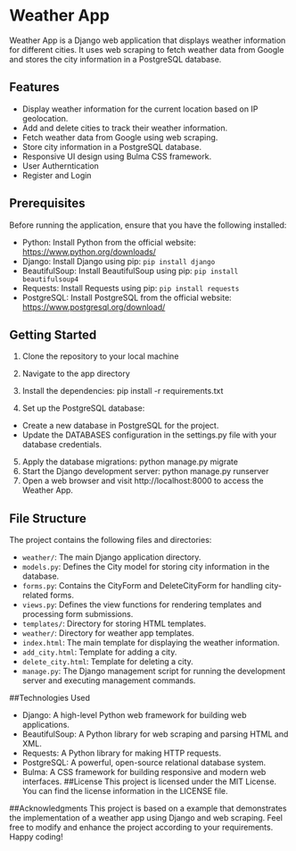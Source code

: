 # Weather App

Weather App is a Django web application that displays weather information for different cities. It uses web scraping to fetch weather data from Google and stores the city information in a PostgreSQL database.

## Features

- Display weather information for the current location based on IP geolocation.
- Add and delete cities to track their weather information.
- Fetch weather data from Google using web scraping.
- Store city information in a PostgreSQL database.
- Responsive UI design using Bulma CSS framework.
- User Autherntication
- Register and Login

## Prerequisites

Before running the application, ensure that you have the following installed:

- Python: Install Python from the official website: https://www.python.org/downloads/
- Django: Install Django using pip: `pip install django`
- BeautifulSoup: Install BeautifulSoup using pip: `pip install beautifulsoup4`
- Requests: Install Requests using pip: `pip install requests`
- PostgreSQL: Install PostgreSQL from the official website: https://www.postgresql.org/download/

## Getting Started

1. Clone the repository to your local machine

2. Navigate to the app directory

3. Install the dependencies:
    pip install -r requirements.txt
4. Set up the PostgreSQL database:
- Create a new database in PostgreSQL for the project.
- Update the DATABASES configuration in the settings.py file with your database credentials.
5. Apply the database migrations:
  python manage.py migrate
6. Start the Django development server:
  python manage.py runserver
7. Open a web browser and visit http://localhost:8000 to access the Weather App.

## File Structure
The project contains the following files and directories:

- `weather/`: The main Django application directory.
- `models.py`: Defines the City model for storing city information in the database.
- `forms.py`: Contains the CityForm and DeleteCityForm for handling city-related forms.
- `views.py`: Defines the view functions for rendering templates and processing form submissions.
- `templates/`: Directory for storing HTML templates.
- `weather/`: Directory for weather app templates.
- `index.html`: The main template for displaying the weather information.
- `add_city.html`: Template for adding a city.
- `delete_city.html`: Template for deleting a city.
- `manage.py`: The Django management script for running the development server and executing management commands.

##Technologies Used
- Django: A high-level Python web framework for building web applications.
- BeautifulSoup: A Python library for web scraping and parsing HTML and XML.
- Requests: A Python library for making HTTP requests.
- PostgreSQL: A powerful, open-source relational database system.
- Bulma: A CSS framework for building responsive and modern web interfaces.
##License
This project is licensed under the MIT License. You can find the license information in the LICENSE file.

##Acknowledgments
This project is based on a example that demonstrates the implementation of a weather app using Django and web scraping.
Feel free to modify and enhance the project according to your requirements. Happy coding!
